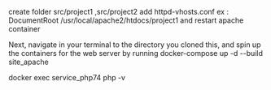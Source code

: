 create folder src/project1 ,src/project2 add httpd-vhosts.conf ex : DocumentRoot /usr/local/apache2/htdocs/project1 and restart apache container 

Next, navigate in your terminal to the directory you cloned this, and spin up the containers for the web server by running docker-compose up -d --build site_apache

docker exec service_php74  php -v
